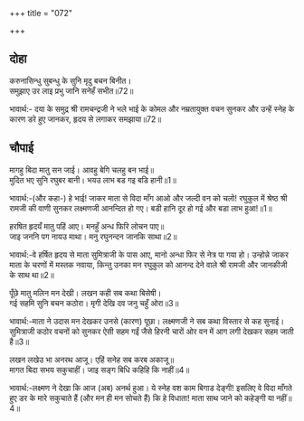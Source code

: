 +++
title = "072"

+++
## दोहा
करुनासिन्धु सुबन्धु के सुनि मृदु बचन बिनीत।  
समुझाए उर लाइ प्रभु जानि सनेहँ सभीत॥72॥  

भावार्थ:- दया के समुद्र श्री रामचन्द्रजी ने भले भाई के कोमल और नम्रतायुक्त वचन सुनकर और उन्हें स्नेह के कारण डरे हुए जानकर, हृदय से लगाकर समझाया॥72॥  




## चौपाई
मागहु बिदा मातु सन जाई। आवहु बेगि चलहु बन भाई॥  
मुदित भए सुनि रघुबर बानी। भयउ लाभ बड गइ बडि हानी॥1॥  

भावार्थ:-(और कहा-) हे भाई! जाकर माता से विदा माँग आओ और जल्दी वन को चलो! रघुकुल में श्रेष्ठ श्री रामजी की वाणी सुनकर लक्ष्मणजी आनन्दित हो गए। बडी हानि दूर हो गई और बडा लाभ हुआ!॥1॥  

हरषित हृदयँ मातु पहिं आए। मनहुँ अन्ध फिरि लोचन पाए॥  
जाइ जननि पग नायउ माथा। मनु रघुनन्दन जानकि साथा॥2॥  

भावार्थ:-वे हर्षित हृदय से माता सुमित्राजी के पास आए, मानो अन्धा फिर से नेत्र पा गया हो। उन्होन्ने जाकर माता के चरणों में मस्तक नवाया, किन्तु उनका मन रघुकुल को आनन्द देने वाले श्री रामजी और जानकीजी के साथ था॥2॥  

पूँछे मातु मलिन मन देखी। लखन कही सब कथा बिसेषी।  
गई सहमि सुनि बचन कठोरा। मृगी देखि दव जनु चहुँ ओरा॥3॥  

भावार्थ:-माता ने उदास मन देखकर उनसे (कारण) पूछा। लक्ष्मणजी ने सब कथा विस्तार से कह सुनाई। सुमित्राजी कठोर वचनों को सुनकर ऐसी सहम गईं जैसे हिरनी चारों ओर वन में आग लगी देखकर सहम जाती है॥3॥  

लखन लखेउ भा अनरथ आजू। एहिं सनेह सब करब अकाजू॥  
मागत बिदा सभय सकुचाहीं। जाइ सङ्ग बिधि कहिहि कि नाहीं॥4॥  

भावार्थ:-लक्ष्मण ने देखा कि आज (अब) अनर्थ हुआ। ये स्नेह वश काम बिगाड देङ्गी! इसलिए वे विदा माँगते हुए डर के मारे सकुचाते हैं (और मन ही मन सोचते हैं) कि हे विधाता! माता साथ जाने को कहेङ्गी या नहीं॥4॥  

